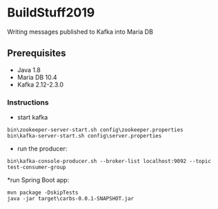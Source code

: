 # BuildStuff2019

Writing messages published to Kafka into Maria DB


## Prerequisites

* Java 1.8
* Maria DB 10.4
* Kafka 2.12-2.3.0

### Instructions

* start kafka

```
bin\zookeeper-server-start.sh config\zookeeper.properties
bin\kafka-server-start.sh config\server.properties
```



* run the producer:

```
bin\kafka-console-producer.sh --broker-list localhost:9092 --topic test-consumer-group
```

*run Spring Boot app:

```
mvn package -DskipTests
java -jar target\carbs-0.0.1-SNAPSHOT.jar
```
